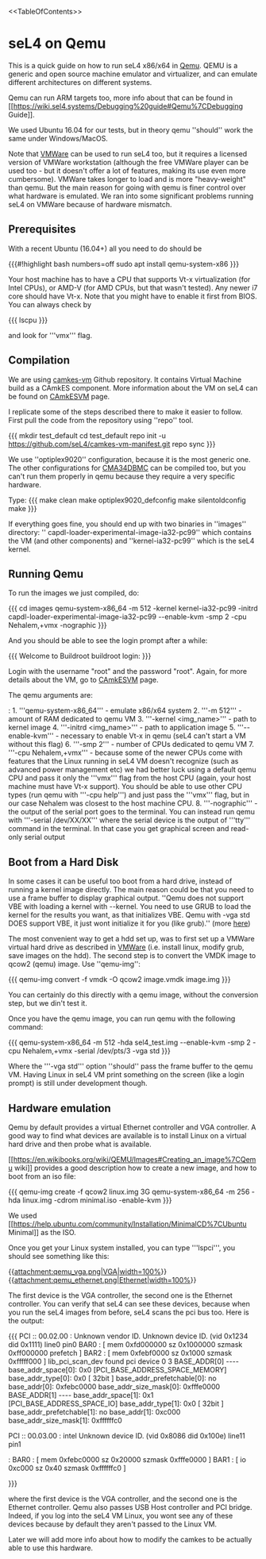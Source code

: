 &lt;&lt;TableOfContents&gt;&gt;

# seL4 on Qemu


This is a quick guide on how to run seL4 x86/x64 in
[Qemu](http://www.qemu.org/). QEMU is a generic and open source
machine emulator and virtualizer, and can emulate different
architectures on different systems.

Qemu can run ARM targets too, more info about that can be found in
\[\[<https://wiki.sel4.systems/Debugging%20guide#Qemu%7CDebugging>
Guide\]\].

We used Ubuntu 16.04 for our tests, but in theory qemu ''should'' work
the same under Windows/MacOS.

Note that [VMWare](https://wiki.sel4.systems/Hardware/VMware)
can be used to run seL4 too, but it requires a licensed version of
VMWare workstation (although the free VMWare player can be used too -
but it doesn't offer a lot of features, making its use even more
cumbersome). VMWare takes longer to load and is more "heavy-weight" than
qemu. But the main reason for going with qemu is finer control over what
hardware is emulated. We ran into some significant problems running seL4
on VMWare because of hardware mismatch.

## Prerequisites


With a recent Ubuntu (16.04+) all you need to do should be

{{{\#!highlight bash numbers=off sudo apt install qemu-system-x86 }}}

Your host machine has to have a CPU that supports Vt-x virtualization
(for Intel CPUs), or AMD-V (for AMD CPUs, but that wasn't tested). Any
newer i7 core should have Vt-x. Note that you might have to enable it
first from BIOS. You can always check by

{{{ lscpu }}}

and look for '''vmx''' flag.

## Compilation


We are using [camkes-vm](https://github.com/seL4/camkes-vm)
Github repository. It contains Virtual Machine build as a CAmkES
component. More information about the VM on seL4 can be found on
[CAmkESVM](https://wiki.sel4.systems/CAmkESVM) page.

I replicate some of the steps described there to make it easier to
follow. First pull the code from the repository using ''repo'' tool.

{{{ mkdir test\_default cd test\_default repo init -u
<https://github.com/seL4/camkes-vm-manifest.git> repo sync }}}

We use ''optiplex9020'' configuration, because it is the most generic
one. The other configurations for
[CMA34DBMC](https://wiki.sel4.systems/CMA34DBMC) can be
compiled too, but you can't run them properly in qemu because they
require a very specific hardware.

Type: {{{ make clean make optiplex9020\_defconfig make silentoldconfig
make }}}

If everything goes fine, you should end up with two binaries in
''images'' directory: '' capdl-loader-experimental-image-ia32-pc99''
which contains the VM (and other components) and ''kernel-ia32-pc99''
which is the seL4 kernel.

## Running Qemu


To run the images we just compiled, do:

{{{ cd images qemu-system-x86\_64 -m 512 -kernel kernel-ia32-pc99
-initrd capdl-loader-experimental-image-ia32-pc99 --enable-kvm -smp 2
-cpu Nehalem,+vmx -nographic }}}

And you should be able to see the login prompt after a while:

{{{ Welcome to Buildroot buildroot login: }}}

Login with the username "root" and the password "root". Again, for more
details about the VM, go to
[CAmkESVM](https://wiki.sel4.systems/CAmkESVM) page.

The qemu arguments are:

:   1.  '''qemu-system-x86\_64''' - emulate x86/x64 system
    2.  '''-m 512''' - amount of RAM dedicated to qemu VM
    3.  '''-kernel &lt;img\_name&gt;''' - path to kernel image
    4.  '''-initrd &lt;img\_name&gt;''' - path to application image
    5.  '''--enable-kvm''' - necessary to enable Vt-x in qemu (seL4
        can't start a VM without this flag)
    6.  '''-smp 2''' - number of CPUs dedicated to qemu VM
    7.  '''-cpu Nehalem,+vmx''' - because some of the newer CPUs come
        with features that the Linux running in seL4 VM doesn't
        recognize (such as advanced power management etc) we had better
        luck using a default qemu CPU and pass it only the '''vmx'''
        flag from the host CPU (again, your host machine must have
        Vt-x support). You should be able to use other CPU types (run
        qemu with '''-cpu help''') and just pass the '''vmx''' flag, but
        in our case Nehalem was closest to the host machine CPU.
    8.  '''-nographic''' - the output of the serial port goes to
        the terminal. You can instead run qemu with '''-serial
        /dev/XX/XX''' where the serial device is the output of '''tty'''
        command in the terminal. In that case you get graphical screen
        and read-only serial output

## Boot from a Hard Disk


In some cases it can be useful too boot from a hard drive, instead of
running a kernel image directly. The main reason could be that you need
to use a frame buffer to display graphical output. ''Qemu does not
support VBE with loading a kernel with --kernel. You need to use GRUB to
load the kernel for the results you want, as that initializes VBE. Qemu
with -vga std DOES support VBE, it just wont initialize it for you (like
grub).'' (more
[here](http://f.osdev.org/viewtopic.php?f=1&t=27927))

The most convenient way to get a hdd set up, was to first set up a
VMWare virtual hard drive as described in
[VMWare](https://wiki.sel4.systems/Hardware/VMware) (i.e.
install linux, modify grub, save images on the hdd). The second step is
to convert the VMDK image to qcow2 (qemu) image. Use ''qemu-img'':

{{{ qemu-img convert -f vmdk -O qcow2 image.vmdk image.img }}}

You can certainly do this directly with a qemu image, without the
conversion step, but we din't test it.

Once you have the qemu image, you can run qemu with the following
command:

{{{ qemu-system-x86\_64 -m 512 -hda sel4\_test.img --enable-kvm -smp 2
-cpu Nehalem,+vmx -serial /dev/pts/3 -vga std }}}

Where the '''-vga std''' option ''should'' pass the frame buffer to the
qemu VM. Having Linux in seL4 VM print something on the screen (like a
login prompt) is still under development though.

## Hardware emulation


Qemu by default provides a virtual Ethernet controller and VGA
controller. A good way to find what devices are available is to install
Linux on a virtual hard drive and then probe what is available.

\[\[<https://en.wikibooks.org/wiki/QEMU/Images#Creating_an_image%7CQemu>
wiki\]\] provides a good description how to create a new image, and how
to boot from an iso file:

{{{ qemu-img create -f qcow2 linux.img 3G qemu-system-x86\_64 -m 256
-hda linux.img -cdrom minimal.iso -enable-kvm }}}

We used
\[\[<https://help.ubuntu.com/community/Installation/MinimalCD%7CUbuntu>
Minimal\]\] as the ISO.

Once you get your Linux system installed, you can type '''lspci''', you
should see something like this:

{{[attachment:qemu\_vga.png|VGA|width=100%](attachment:qemu_vga.png%7CVGA%7Cwidth=100%)}}
{{[attachment:qemu\_ethernet.png|Ethernet|width=100%](attachment:qemu_ethernet.png%7CEthernet%7Cwidth=100%)}}

The first device is the VGA controller, the second one is the Ethernet
controller. You can verify that seL4 can see these devices, because when
you run the seL4 images from before, seL4 scans the pci bus too. Here is
the output:

{{{ PCI :: 00.02.00 : Unknown vendor ID. Unknown device ID. (vid 0x1234
did 0x1111) line0 pin0 BAR0 : \[ mem 0xfd000000 sz 0x1000000 szmask
0xff000000 prefetch \] BAR2 : \[ mem 0xfebf0000 sz 0x1000 szmask
0xfffff000 \] lib\_pci\_scan\_dev found pci device 0 3 BASE\_ADDR\[0\]
---- base\_addr\_space\[0\]: 0x0 \[PCI\_BASE\_ADDRESS\_SPACE\_MEMORY\]
base\_addr\_type\[0\]: 0x0 \[ 32bit \] base\_addr\_prefetchable\[0\]: no
base\_addr\[0\]: 0xfebc0000 base\_addr\_size\_mask\[0\]: 0xfffe0000
BASE\_ADDR\[1\] ---- base\_addr\_space\[1\]: 0x1
\[PCI\_BASE\_ADDRESS\_SPACE\_IO\] base\_addr\_type\[1\]: 0x0 \[ 32bit \]
base\_addr\_prefetchable\[1\]: no base\_addr\[1\]: 0xc000
base\_addr\_size\_mask\[1\]: 0xffffffc0

PCI :: 00.03.00 : intel Unknown device ID. (vid 0x8086 did 0x100e) line11 pin1

:   BAR0 : \[ mem 0xfebc0000 sz 0x20000 szmask 0xfffe0000 \] BAR1 : \[
    io 0xc000 sz 0x40 szmask 0xffffffc0 \]

}}}

where the first device is the VGA controller, and the second one is the
Ethernet controller. Qemu also passes USB Host controller and PCI
bridge. Indeed, if you log into the seL4 VM Linux, you wont see any of
these devices because by default they aren't passed to the Linux VM.

Later we will add more info about how to modify the camkes to be
actually able to use this hardware.
